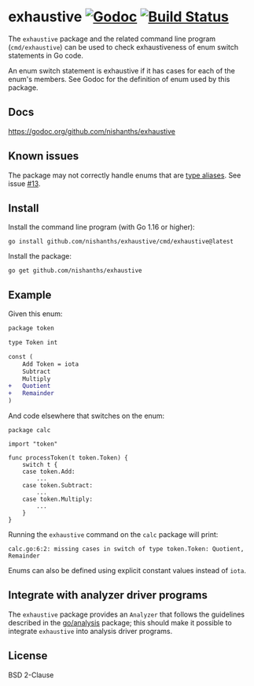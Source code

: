# exhaustive [![Godoc][godoc-status]][godoc] [![Build Status][build-status]][build]

The `exhaustive` package and the related command line program
(`cmd/exhaustive`) can be used to check exhaustiveness of enum switch
statements in Go code.

An enum switch statement is exhaustive if it has cases for each of the
enum's members. See Godoc for the definition of enum used by this
package.

## Docs

https://godoc.org/github.com/nishanths/exhaustive

## Known issues

The package may not correctly handle enums that are [type
aliases][4]. See issue [#13][5].

## Install

Install the command line program (with Go 1.16 or higher):

```
go install github.com/nishanths/exhaustive/cmd/exhaustive@latest
```

Install the package:

```
go get github.com/nishanths/exhaustive
```

## Example

Given this enum:

```diff
package token

type Token int

const (
	Add Token = iota
	Subtract
	Multiply
+	Quotient
+	Remainder
)
```

And code elsewhere that switches on the enum:

```
package calc

import "token"

func processToken(t token.Token) {
	switch t {
	case token.Add:
		...
	case token.Subtract:
		...
	case token.Multiply:
		...
	}
}
```

Running the `exhaustive` command on the `calc` package will print:

```
calc.go:6:2: missing cases in switch of type token.Token: Quotient, Remainder
```

Enums can also be defined using explicit constant values instead of `iota`.

## Integrate with analyzer driver programs

The `exhaustive` package provides an `Analyzer` that follows the
guidelines described in the [go/analysis][3] package; this should make
it possible to integrate `exhaustive` into analysis driver
programs.

## License

BSD 2-Clause

[godoc]: https://godoc.org/github.com/nishanths/exhaustive
[godoc-status]: https://godoc.org/github.com/nishanths/exhaustive?status.svg
[build]: https://travis-ci.org/nishanths/exhaustive
[build-status]: https://travis-ci.org/nishanths/exhaustive.svg?branch=master
[3]: https://godoc.org/golang.org/x/tools/go/analysis
[4]: https://go.googlesource.com/proposal/+/master/design/18130-type-alias.md
[5]: https://github.com/nishanths/exhaustive/issues/13
